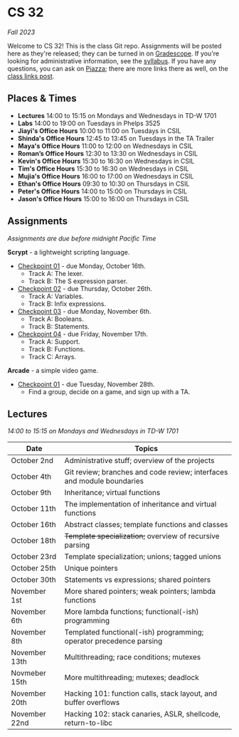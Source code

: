 # CS 32

_Fall 2023_

Welcome to CS 32! This is the class Git repo. Assignments will be posted here as
they're released; they can be turned in on [Gradescope](https://www.gradescope.com/courses/640286).
If you're looking for administrative information, see the [syllabus](Syllabus.md).
If you have any questions, you can ask on [Piazza](https://piazza.com/ucsb/fall2023/cs32);
there are more links there as well, on the [class links post](https://piazza.com/class/ln84vkklspf363/post/6).


## Places & Times

- **Lectures**  14:00 to 15:15 on Mondays and Wednesdays in TD-W 1701
- **Labs**      14:00 to 19:00 on Tuesdays in Phelps 3525
- **Jiayi's Office Hours**   10:00 to 11:00 on Tuesdays in CSIL
- **Shinda's Office Hours**  12:45 to 13:45 on Tuesdays in the TA Trailer
- **Maya's Office Hours**    11:00 to 12:00 on Wednesdays in CSIL
- **Roman’s Office Hours**   12:30 to 13:30 on Wednesdays in CSIL
- **Kevin's Office Hours**   15:30 to 16:30 on Wednesdays in CSIL
- **Tim's Office Hours**     15:30 to 16:30 on Wednesdays in CSIL
- **Mujia's Office Hours**   16:00 to 17:00 on Wednesdays in CSIL
- **Ethan's Office Hours**   09:30 to 10:30 on Thursdays in CSIL
- **Peter's Office Hours**   14:00 to 15:00 on Thursdays in CSIL
- **Jason's Office Hours**   15:00 to 16:00 on Thursdays in CSIL


## Assignments

_Assignments are due before midnight Pacific Time_

**Scrypt** - a lightweight scripting language.
- [Checkpoint 01](./scrypt/01%20-%20Calculator.md) - due Monday, October 16th.
  - Track A: The lexer.
  - Track B: The S expression parser.
- [Checkpoint 02](./scrypt/02%20-%20Persistence.md) - due Thursday, October 26th.
  - Track A: Variables.
  - Track B: Infix expressions.
- [Checkpoint 03](./scrypt/03%20-%20Conditionals.md) - due Monday, November 6th.
  - Track A: Booleans.
  - Track B: Statements.
- [Checkpoint 04](./scrypt/04%20-%20Completion.md) - due Friday, November 17th.
  - Track A: Support.
  - Track B: Functions.
  - Track C: Arrays.

**Arcade** - a simple video game.
- [Checkpoint 01](./arcade/01%20-%20Design.md) - due Tuesday, November 28th.
  - Find a group, decide on a game, and sign up with a TA.


## Lectures

_14:00 to 15:15 on Mondays and Wednesdays in TD-W 1701_

| Date          | Topics
|---------------|--------
| October   2nd | Administrative stuff; overview of the projects
| October   4th | Git review; branches and code review; interfaces and module boundaries
| October   9th | Inheritance; virtual functions
| October  11th | The implementation of inheritance and virtual functions
| October  16th | Abstract classes; template functions and classes
| October  18th | ~~Template specialization;~~ overview of recursive parsing
| October  23rd | Template specialization; unions; tagged unions
| October  25th | Unique pointers
| October  30th | Statements vs expressions; shared pointers
| November  1st | More shared pointers; weak pointers; lambda functions
| November  6th | More lambda functions; functional(-ish) programming
| November  8th | Templated functional(-ish) programming; operator precedence parsing
| November 13th | Multithreading; race conditions; mutexes
| Novmeber 15th | More multithreading; mutexes; deadlock
| November 20th | Hacking 101: function calls, stack layout, and buffer overflows
| November 22nd | Hacking 102: stack canaries, ASLR, shellcode, return-to-libc
